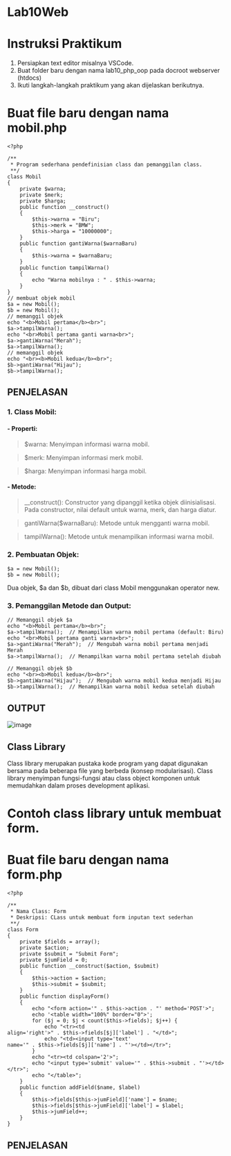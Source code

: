 # Lab10Web

# Instruksi Praktikum
1. Persiapkan text editor misalnya VSCode.
2. Buat folder baru dengan nama lab10_php_oop pada docroot webserver (htdocs)
3. Ikuti langkah-langkah praktikum yang akan dijelaskan berikutnya.

# Buat file baru dengan nama mobil.php

```
<?php

/**
 * Program sederhana pendefinisian class dan pemanggilan class.
 **/
class Mobil
{
    private $warna;
    private $merk;
    private $harga;
    public function __construct()
    {
        $this->warna = "Biru";
        $this->merk = "BMW";
        $this->harga = "10000000";
    }
    public function gantiWarna($warnaBaru)
    {
        $this->warna = $warnaBaru;
    }
    public function tampilWarna()
    {
        echo "Warna mobilnya : " . $this->warna;
    }
}
// membuat objek mobil
$a = new Mobil();
$b = new Mobil();
// memanggil objek
echo "<b>Mobil pertama</b><br>";
$a->tampilWarna();
echo "<br>Mobil pertama ganti warna<br>";
$a->gantiWarna("Merah");
$a->tampilWarna();
// memanggil objek
echo "<br><b>Mobil kedua</b><br>";
$b->gantiWarna("Hijau");
$b->tampilWarna();
```

## PENJELASAN

### 1. Class Mobil:

#### - Properti:
> $warna: Menyimpan informasi warna mobil.

> $merk: Menyimpan informasi merk mobil.

> $harga: Menyimpan informasi harga mobil.

#### - Metode:
> __construct(): Constructor yang dipanggil ketika objek diinisialisasi. Pada constructor, nilai default untuk warna, merk, dan harga diatur.

> gantiWarna($warnaBaru): Metode untuk mengganti warna mobil.

> tampilWarna(): Metode untuk menampilkan informasi warna mobil.

### 2. Pembuatan Objek:

```
$a = new Mobil();
$b = new Mobil();
```
Dua objek, $a dan $b, dibuat dari class Mobil menggunakan operator new.

### 3. Pemanggilan Metode dan Output:

```
// Memanggil objek $a
echo "<b>Mobil pertama</b><br>";
$a->tampilWarna();  // Menampilkan warna mobil pertama (default: Biru)
echo "<br>Mobil pertama ganti warna<br>";
$a->gantiWarna("Merah");  // Mengubah warna mobil pertama menjadi Merah
$a->tampilWarna();  // Menampilkan warna mobil pertama setelah diubah

// Memanggil objek $b
echo "<br><b>Mobil kedua</b><br>";
$b->gantiWarna("Hijau");  // Mengubah warna mobil kedua menjadi Hijau
$b->tampilWarna();  // Menampilkan warna mobil kedua setelah diubah
```

## OUTPUT

![image](https://github.com/Aliyahasmarani/Lab10Web/assets/115197672/895db2ed-fd1e-4b37-89d6-d323d1623b8e)

## Class Library
Class library merupakan pustaka kode program yang dapat digunakan bersama pada beberapa
file yang berbeda (konsep modularisasi). Class library menyimpan fungsi-fungsi atau class
object komponen untuk memudahkan dalam proses development aplikasi.

# Contoh class library untuk membuat form.
# Buat file baru dengan nama form.php

```
<?php

/**
 * Nama Class: Form
 * Deskripsi: CLass untuk membuat form inputan text sederhan
 **/
class Form
{
    private $fields = array();
    private $action;
    private $submit = "Submit Form";
    private $jumField = 0;
    public function __construct($action, $submit)
    {
        $this->action = $action;
        $this->submit = $submit;
    }
    public function displayForm()
    {
        echo "<form action='" . $this->action . "' method='POST'>";
        echo '<table width="100%" border="0">';
        for ($j = 0; $j < count($this->fields); $j++) {
            echo "<tr><td
align='right'>" . $this->fields[$j]['label'] . "</td>";
            echo "<td><input type='text'
name='" . $this->fields[$j]['name'] . "'></td></tr>";
        }
        echo "<tr><td colspan='2'>";
        echo "<input type='submit' value='" . $this->submit . "'></td></tr>";
        echo "</table>";
    }
    public function addField($name, $label)
    {
        $this->fields[$this->jumField]['name'] = $name;
        $this->fields[$this->jumField]['label'] = $label;
        $this->jumField++;
    }
}
```

## PENJELASAN

